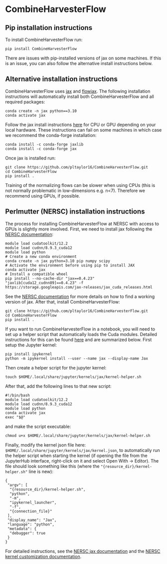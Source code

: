 # CombineHarvesterFlow

## Pip installation instructions

To install CombineHarvesterFlow run:

    pip install CombineHarvesterFlow

There are issues with pip-installed versions of jax on some machines. If this is an issue, you can also follow the alternative install instructions below.

## Alternative installation instructions

CombineHarvesterFlow uses [jax](https://github.com/google/jax) and [flowjax](https://github.com/danielward27/flowjax). The following installation instructions will automatically install both CombineHarvesterFlow and all required packages:

    conda create -n jax python==3.10
    conda activate jax

Follow the jax install instructions [here](https://jax.readthedocs.io/en/latest/installation.html) for CPU or GPU depending on your local hardware. These instructions can fail on some machines in which case we recommend the conda-forge installation:
    
    conda install -c conda-forge jaxlib
    conda install -c conda-forge jax
 
Once jax is installed run: 

    git clone https://github.com/pltaylor16/CombineHarvesterFlow.git
    cd CombineHarvesterFlow
    pip install .

Training of the normalizing flows can be slower when using CPUs (this is not normally problematic in low-dimensions e.g. n<7). Therefore we recommend using GPUs, if possible.

## Perlmutter (NERSC) installation instructions

The process for installing CombineHarvesterFlow at NERSC with access to GPUs is slightly more involved. First, we need to install jax following the [NERSC documentation](https://docs.nersc.gov/development/languages/python/using-python-perlmutter/#jax):

    module load cudatoolkit/12.2
    module load cudnn/8.9.3_cuda12
    module load python
    # Create a new conda environment
    conda create -n jax python=3.10 pip numpy scipy
    # Activate the environment before using pip to install JAX
    conda activate jax
    # Install a compatible wheel
    pip install --no-cache-dir "jax==0.4.23" "jaxlib[cuda12_cudnn89]==0.4.23" -f https://storage.googleapis.com/jax-releases/jax_cuda_releases.html

See the [NERSC documentation](https://docs.nersc.gov/development/languages/python/using-python-perlmutter/#jax) for more details on how to find a working version of jax. After that, install CombineHarvesterFlow:
    
    git clone https://github.com/pltaylor16/CombineHarvesterFlow.git
    cd CombineHarvesterFlow
    pip install .

If you want to run CombineHarvesterFlow in a notebook, you will need to set up a helper script that automatically loads the Cuda modules. Detailed instructions for this can be found [here](https://docs.nersc.gov/services/jupyter/how-to-guides/#how-to-customize-a-kernel-with-a-helper-shell-script) and are summarized below. First setup the Jupyter kernel:

    pip install ipykernel
    python -m ipykernel install --user --name jax --display-name Jax

Then create a helper script for the jupyter kernel:

    touch $HOME/.local/share/jupyter/kernels/jax/kernel-helper.sh

After that, add the following lines to that new script:

    #!/bin/bash
    module load cudatoolkit/12.2
    module load cudnn/8.9.3_cuda12
    module load python
    conda activate jax
    exec "$@"

and make the script executable:

    chmod u+x $HOME/.local/share/jupyter/kernels/jax/kernel-helper.sh

Finally, modify the kernel json file here: `$HOME/.local/share/jupyter/kernels/jax/kernel.json`, to automatically run the helper script when starting the kernel (if opening the file from the JupyterHub interface, right-click on it and select Open With -> Editor). The file should look something like this (where the `"{resource_dir}/kernel-helper.sh"` line is new):

    {
     "argv": [
      "{resource_dir}/kernel-helper.sh",
      "python",
      "-m",
      "ipykernel_launcher",
      "-f",
      "{connection_file}"
     ],
     "display_name": "Jax",
     "language": "python",
     "metadata": {
      "debugger": true
     }
    }

For detailed instructions, see the [NERSC jax documentation](https://docs.nersc.gov/development/languages/python/using-python-perlmutter/#jax) and the [NERSC kernel customization documentation](https://docs.nersc.gov/services/jupyter/how-to-guides/#how-to-customize-a-kernel-with-a-helper-shell-script).
